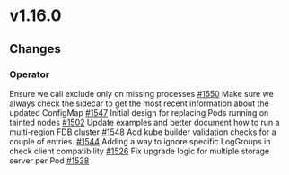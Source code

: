 # v1.16.0

## Changes

### Operator

Ensure we call exclude only on missing processes [#1550](https://github.com/FoundationDB/fdb-kubernetes-operator/pull/1550)
Make sure we always check the sidecar to get the most recent information about the updated ConfigMap [#1547](https://github.com/FoundationDB/fdb-kubernetes-operator/pull/1547)
Initial design for replacing Pods running on tainted nodes [#1502](https://github.com/FoundationDB/fdb-kubernetes-operator/pull/1502)
Update examples and better document how to run a multi-region FDB cluster [#1548](https://github.com/FoundationDB/fdb-kubernetes-operator/pull/1548)
Add kube builder validation checks for a couple of entries. [#1544](https://github.com/FoundationDB/fdb-kubernetes-operator/pull/1544)
Adding a way to ignore specific LogGroups in check client compatibility [#1526](https://github.com/FoundationDB/fdb-kubernetes-operator/pull/1526)
Fix upgrade logic for multiple storage server per Pod [#1538](https://github.com/FoundationDB/fdb-kubernetes-operator/pull/1538)
